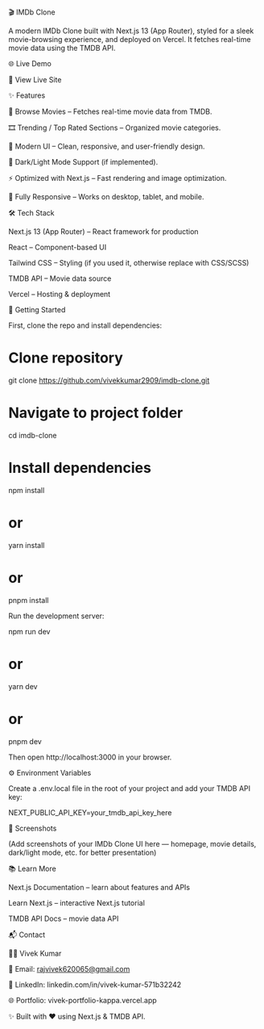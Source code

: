 🎬 IMDb Clone








A modern IMDb Clone built with Next.js 13 (App Router), styled for a sleek movie-browsing experience, and deployed on Vercel.
It fetches real-time movie data using the TMDB API.

🌐 Live Demo

🔗 View Live Site

✨ Features

🔎 Browse Movies – Fetches real-time movie data from TMDB.

🎞 Trending / Top Rated Sections – Organized movie categories.

🎨 Modern UI – Clean, responsive, and user-friendly design.

🌙 Dark/Light Mode Support (if implemented).

⚡ Optimized with Next.js – Fast rendering and image optimization.

📱 Fully Responsive – Works on desktop, tablet, and mobile.

🛠 Tech Stack

Next.js 13 (App Router) – React framework for production

React – Component-based UI

Tailwind CSS – Styling (if you used it, otherwise replace with CSS/SCSS)

TMDB API – Movie data source

Vercel – Hosting & deployment

🚀 Getting Started

First, clone the repo and install dependencies:

# Clone repository
git clone https://github.com/vivekkumar2909/imdb-clone.git

# Navigate to project folder
cd imdb-clone

# Install dependencies
npm install
# or
yarn install
# or
pnpm install


Run the development server:

npm run dev
# or
yarn dev
# or
pnpm dev


Then open http://localhost:3000
 in your browser.

⚙️ Environment Variables

Create a .env.local file in the root of your project and add your TMDB API key:

NEXT_PUBLIC_API_KEY=your_tmdb_api_key_here

📸 Screenshots

(Add screenshots of your IMDb Clone UI here — homepage, movie details, dark/light mode, etc. for better presentation)

📚 Learn More

Next.js Documentation
 – learn about features and APIs

Learn Next.js
 – interactive Next.js tutorial

TMDB API Docs
 – movie data API

📬 Contact

👨‍💻 Vivek Kumar

📧 Email: rajvivek620065@gmail.com

💼 LinkedIn: linkedin.com/in/vivek-kumar-571b32242

🌐 Portfolio: vivek-portfolio-kappa.vercel.app

✨ Built with ❤️ using Next.js & TMDB API.
